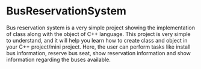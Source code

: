 # BusReservationSystem
Bus reservation system is a very simple project showing the implementation of class along with the object of C++ language. This project is very simple to understand, and it will help you learn how to create class and object in your C++ project/mini project. Here, the user can perform tasks like install bus information, reserve bus seat, show reservation information and show information regarding the buses available.
